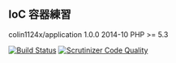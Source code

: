 ## IoC 容器練習
colin1124x/application 1.0.0 2014-10
PHP >= 5.3

[![Build Status](https://travis-ci.org/colin1124x/application.svg)](https://travis-ci.org/colin1124x/application)
[![Scrutinizer Code Quality](https://scrutinizer-ci.com/g/colin1124x/application/badges/quality-score.png)](https://scrutinizer-ci.com/g/colin1124x/application/?branch=master)
